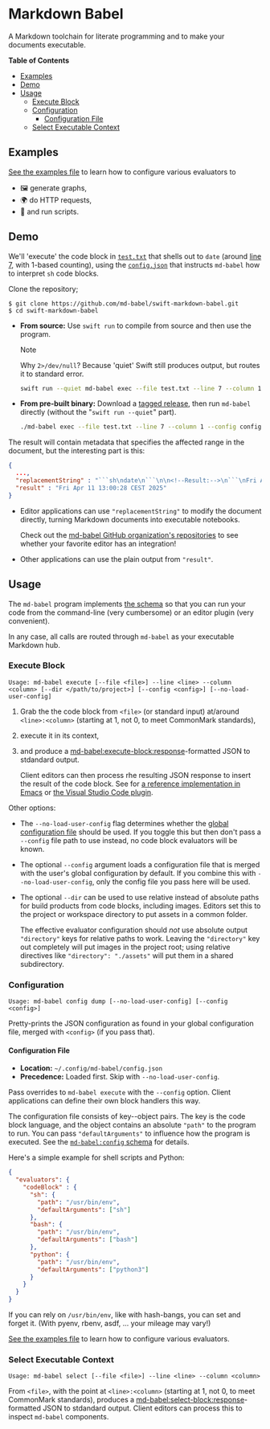# Markdown Babel

A Markdown toolchain for literate programming and to make your documents executable.

<!-- markdown-toc start - Don't edit this section. Run M-x markdown-toc-refresh-toc -->
**Table of Contents**

  - [Examples](#examples)
  - [Demo](#demo)
  - [Usage](#usage)
    - [Execute Block](#execute-block)
    - [Configuration](#configuration)
      - [Configuration File](#configuration-file)
    - [Select Executable Context](#select-executable-context)

<!-- markdown-toc end -->

## Examples

[See the examples file](Examples.md) to learn how to configure various evaluators to 

- 🖼 generate graphs, 
- 🌍 do HTTP requests, 
- 🤖 and run scripts.

## Demo

We'll 'execute' the code block in [`test.txt`](test.txt) that shells out to `date` (around [line 7](https://github.com/md-babel/swift-markdown-babel/blob/main/test.txt#L6), with 1-based counting), using the [`config.json`](config.json) that instructs `md-babel` how to interpret `sh` code blocks.

Clone the repository; 

    $ git clone https://github.com/md-babel/swift-markdown-babel.git
    $ cd swift-markdown-babel

-   **From source:** Use `swift run` to compile from source and then use the program.

    > [!NOTE]  
    > Why `2>/dev/null`? Because 'quiet' Swift still produces output, but routes it to standard error.

    ```sh
    swift run --quiet md-babel exec --file test.txt --line 7 --column 1 --config config.json  2>/dev/null
    ```

-   **From pre-built binary:** Download a [tagged release](https://github.com/md-babel/swift-markdown-babel/releases), then run `md-babel` directly (without the "`swift run --quiet`" part).

    ```sh
    ./md-babel exec --file test.txt --line 7 --column 1 --config config.json
    ```

The result will contain metadata that specifies the affected range in the document, but the interesting part is this:

```json
{
  ...,
  "replacementString" : "```sh\ndate\n```\n\n<!--Result:-->\n```\nFri Apr 11 13:00:28 CEST 2025```",
  "result" : "Fri Apr 11 13:00:28 CEST 2025"
}
```

-   Editor applications can use `"replacementString"` to modify the document directly, turning Markdown documents into executable notebooks.

    Check out the [md-babel GitHub organization's repositories](https://github.com/md-babel) to see whether your favorite editor has an integration!

-   Other applications can use the plain output from `"result"`.


## Usage

The `md-babel` program implements [the schema](https://github.com/md-babel/md-babel-schema) so that you can run your code from the command-line (very cumbersome) or an editor plugin (very convenient).

In any case, all calls are routed through `md-babel` as your executable Markdown hub.


### Execute Block

    Usage: md-babel execute [--file <file>] --line <line> --column <column> [--dir </path/to/project>] [--config <config>] [--no-load-user-config]

1.  Grab the the code block from `<file>` (or standard input) at/around `<line>:<column>` (starting at 1, not 0, to meet CommonMark standards), 
2.  execute it in its context,
3.  and produce a [md-babel:execute-block:response][execute-block-schema]-formatted JSON to stdandard output.

    Client editors can then process rhe resulting JSON response to insert the result of the code block. 
    See for [a reference implementation in Emacs][md-babel.el] or [the Visual Studio Code plugin][vscode].
    
Other options:

-   The `--no-load-user-config` flag determines whether the [global configuration file](#configuration-file) should be used.
    If you toggle this but then don't pass a `--config` file path to use instead, no code block evaluators will be known.
-   The optional `--config` argument loads a configuration file that is merged with the user's global configuration by default. 
    If you combine this with `--no-load-user-config`, only the config file you pass here will be used.
-   The optional `--dir` can be used to use relative instead of absolute paths for build products from code blocks, including images.
    Editors set this to the project or workspace directory to put assets in a common folder.
  
    The effective evaluator configuration should _not_ use absolute output `"directory"` keys for relative paths to work. 
    Leaving the `"directory"` key out completely will put images in the project root; 
    using relative directives like `"directory": "./assets"` will put them in a shared subdirectory.

[execute-block-schema]: https://github.com/md-babel/md-babel-schema/tree/main/execute-block
[md-babel.el]: https://github.com/md-babel/md-babel.el
[vscode]: https://github.com/md-babel/vscode-md-babel

### Configuration

    Usage: md-babel config dump [--no-load-user-config] [--config <config>]

Pretty-prints the JSON configuration as found in your global configuration file, merged with `<config>` (if you pass that).

#### Configuration File

- **Location:** `~/.config/md-babel/config.json`
- **Precedence:** Loaded first. Skip with `--no-load-user-config`.

Pass overrides to `md-babel execute` with the `--config` option.
Client applications can define their own block handlers this way.

The configuration file consists of key--object pairs.
The key is the code block language, and the object contains an absolute `"path"` to the program to run.
You can pass `"defaultArguments"` to influence how the program is executed.
See the [`md-babel:config` schema][config-schema] for details.

Here's a simple example for shell scripts and Python:

```json
{
  "evaluators": {
    "codeBlock" : {
      "sh": {
        "path": "/usr/bin/env",
        "defaultArguments": ["sh"]
      },
      "bash": {
        "path": "/usr/bin/env",
        "defaultArguments": ["bash"]
      },
      "python": {
        "path": "/usr/bin/env",
        "defaultArguments": ["python3"]
      }
    }
  }
}
```

If you can rely on `/usr/bin/env`, like with hash-bangs, you can set and forget it. 
(With pyenv, rbenv, asdf, ... your mileage may vary!)

[See the examples file](Examples.md) to learn how to configure various evaluators.

[config-schema]: https://github.com/md-babel/md-babel-schema/tree/main/config


### Select Executable Context

    Usage: md-babel select [--file <file>] --line <line> --column <column>

From `<file>`, with the point at `<line>:<column>` (starting at 1, not 0, to meet CommonMark standards), produces a [md-babel:select-block:response][select-block-schema]-formatted JSON to stdandard output. 
Client editors can process this to inspect `md-babel` components.

[select-block-schema]: https://github.com/md-babel/md-babel-schema/tree/main/select-block

<!-- 
Local Variables:
markdown-toc-user-toc-structure-manipulation-fn: cdr
End:
-->
